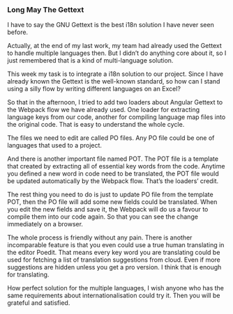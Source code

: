 ### Long May The Gettext
I have to say the GNU Gettext is the best i18n solution I have never seen before.

Actually, at the end of my last work, my team had already used the Gettext to handle multiple languages then. But I didn’t do anything core about it, so I just remembered that is a kind of multi-language solution.

This week my task is to integrate a i18n solution to our project. Since I have already known the Gettext is the well-known standard, so how can I stand using a silly flow by writing different languages on an Excel?

So that in the afternoon, I tried to add two loaders about Angular Gettext to the Webpack flow we have already used. One loader for extracting language keys from our code, another for compiling language map files into the original code. That is easy to understand the whole cycle.

The files we need to edit are called PO files. Any PO file could be one of languages that used to a project.

And there is another important file named POT. The POT file is a template that created by extracting all of essential key words from the code. Anytime you defined a new word in code need to be translated, the POT file would be updated automatically by the Webpack flow. That’s the loaders’ credit.

The rest thing you need to do is just to update PO file from the template POT, then the PO file will add some new fields could be translated. When you edit the new fields and save it, the Webpack will do us a favour to compile them into our code again. So that you can see the change immediately on a browser.

The whole process is friendly without any pain. There is another incomparable feature is that you even could use a true human translating in the editor Poedit. That means every key word you are translating could be used for fetching a list of translation suggestions from cloud. Even if more suggestions are hidden unless you get a pro version. I think that is enough for translating.

How perfect solution for the multiple languages, I wish anyone who has the same requirements about internationalisation could try it. Then you will be grateful and satisfied.
